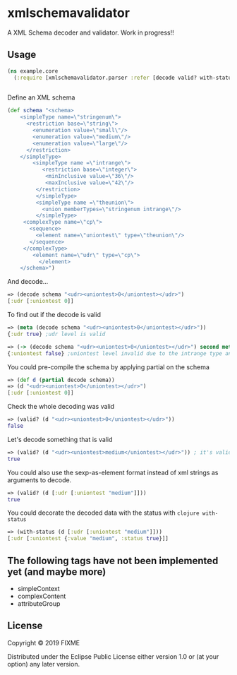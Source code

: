 # xmlschemavalidator


A XML Schema decoder and validator. 
Work in progress!!

## Usage 

```clojure
(ns example.core
  (:require [xmlschemavalidator.parser :refer [decode valid? with-status]]))
  
```

Define an XML schema

```clojure
(def schema "<schema>
    <simpleType name=\"stringenum\">
      <restriction base=\"string\">
        <enumeration value=\"small\"/>
        <enumeration value=\"medium\"/>
        <enumeration value=\"large\"/>
      </restriction>
    </simpleType>
		<simpleType name =\"intrange\">
		   <restriction base=\"integer\">
	        <minInclusive value=\"36\"/>
	        <maxInclusive value=\"42\"/>
	     </restriction>
		 </simpleType>
		 <simpleType name =\"theunion\">
		   <union memberTypes=\"stringenum intrange\"/>
		 </simpleType>
     <complexType name=\"cp\">
       <sequence>
         <element name=\"uniontest\" type=\"theunion\"/>
       </sequence>
     </complexType>
		<element name=\"udr\" type=\"cp\">
		  </element>
    </schema>")
```

And decode...

```clojure
=> (decode schema "<udr><uniontest>0</uniontest></udr>")
[:udr [:uniontest 0]]

```
To find out if the decode is valid

```clojure
=> (meta (decode schema "<udr><uniontest>0</uniontest></udr>"))
{:udr true} ;udr level is valid

=> (-> (decode schema "<udr><uniontest>0</uniontest></udr>") second meta)
{:uniontest false} ;uniontest level invalid due to the intrange type and its restriction 
```

You could pre-compile the schema by applying partial on the schema

```clojure
=> (def d (partial decode schema))
=> (d "<udr><uniontest>0</uniontest></udr>")
[:udr [:uniontest 0]]
```
Check the whole decoding was valid

```clojure
=> (valid? (d "<udr><uniontest>0</uniontest></udr>"))
false
```

Let's decode something that is valid

```clojure
=> (valid? (d "<udr><uniontest>medium</uniontest></udr>")) ; it's valid due to the stringenum type and it enumeration restriction
true
```

You could also use the sexp-as-element format instead of xml strings as arguments to decode.

```clojure
=> (valid? (d [:udr [:uniontest "medium"]]))
true
```

You could decorate the decoded data with the status with ```clojure with-status ```
```clojure
=> (with-status (d [:udr [:uniontest "medium"]]))
[:udr [:uniontest {:value "medium", :status true}]]

```

## The following tags have not been implemented yet (and maybe more)
* simpleContext
* complexContent
* attributeGroup


## License

Copyright © 2019 FIXME

Distributed under the Eclipse Public License either version 1.0 or (at
your option) any later version.
